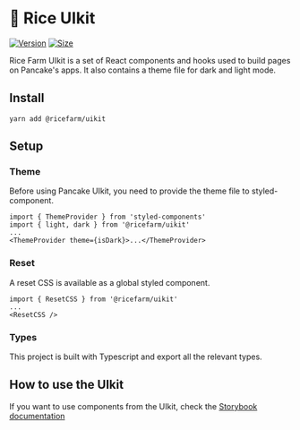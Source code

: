 # 🍚 Rice UIkit

[![Version](https://img.shields.io/npm/v/@pancakeswap-libs/uikit)](https://www.npmjs.com/package/@ricefarm/uikit) [![Size](https://img.shields.io/bundlephobia/min/@ricefarm-libs/uikit)](https://www.npmjs.com/package/@ricefarm/uikit)

Rice Farm UIkit is a set of React components and hooks used to build pages on Pancake's apps. It also contains a theme file for dark and light mode.

## Install

`yarn add @ricefarm/uikit`

## Setup

### Theme

Before using Pancake UIkit, you need to provide the theme file to styled-component.

```
import { ThemeProvider } from 'styled-components'
import { light, dark } from '@ricefarm/uikit'
...
<ThemeProvider theme={isDark}>...</ThemeProvider>
```

### Reset

A reset CSS is available as a global styled component.

```
import { ResetCSS } from '@ricefarm/uikit'
...
<ResetCSS />
```

### Types

This project is built with Typescript and export all the relevant types.

## How to use the UIkit

If you want to use components from the UIkit, check the [Storybook documentation](https://rice-farm.github.io/rice-uikit/)
